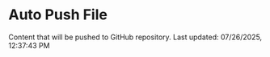# Auto Push File

Content that will be pushed to GitHub repository.
Last updated: 07/26/2025, 12:37:43 PM